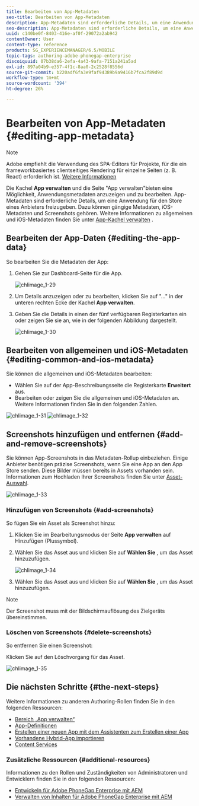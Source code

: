 ```yaml
---
title: Bearbeiten von App-Metadaten
seo-title: Bearbeiten von App-Metadaten
description: App-Metadaten sind erforderliche Details, um eine Anwendung für den Store eines Anbieters freizugeben. Auf dieser Seite erfahren Sie mehr über das Bearbeiten von App-Daten.
seo-description: App-Metadaten sind erforderliche Details, um eine Anwendung für den Store eines Anbieters freizugeben. Auf dieser Seite erfahren Sie mehr über das Bearbeiten von App-Daten.
uuid: c140be0f-8403-416e-af0f-29072a2ab942
contentOwner: User
content-type: reference
products: SG_EXPERIENCEMANAGER/6.5/MOBILE
topic-tags: authoring-adobe-phonegap-enterprise
discoiquuid: 07b38da6-2efa-4a43-9afa-7151a241a5ad
exl-id: 897a04b9-e357-4f1c-8aa0-2c2528f8556d
source-git-commit: b220adf6fa3e9faf94389b9a9416b7fca2f89d9d
workflow-type: tm+mt
source-wordcount: '394'
ht-degree: 26%

---
```


# Bearbeiten von App-Metadaten {#editing-app-metadata}

>[!NOTE]
>
>Adobe empfiehlt die Verwendung des SPA-Editors für Projekte, für die ein frameworkbasiertes clientseitiges Rendering für einzelne Seiten (z. B. React) erforderlich ist. [Weitere Informationen](/help/sites-developing/spa-overview.md)

Die Kachel **App verwalten** und die Seite &quot;App verwalten&quot;bieten eine Möglichkeit, Anwendungsmetadaten anzuzeigen und zu bearbeiten. App-Metadaten sind erforderliche Details, um eine Anwendung für den Store eines Anbieters freizugeben. Dazu können gängige Metadaten, iOS-Metadaten und Screenshots gehören. Weitere Informationen zu allgemeinen und iOS-Metadaten finden Sie unter [App-Kachel verwalten](/help/mobile/phonegap-app-details-tile.md) .

## Bearbeiten der App-Daten {#editing-the-app-data}

So bearbeiten Sie die Metadaten der App:

1. Gehen Sie zur Dashboard-Seite für die App.

   ![chlimage_1-29](assets/chlimage_1-29.png)

1. Um Details anzuzeigen oder zu bearbeiten, klicken Sie auf &quot;...&quot; in der unteren rechten Ecke der Kachel **App verwalten**.

1. Geben Sie die Details in einen der fünf verfügbaren Registerkarten ein oder zeigen Sie sie an, wie in der folgenden Abbildung dargestellt.

   ![chlimage_1-30](assets/chlimage_1-30.png)

## Bearbeiten von allgemeinen und iOS-Metadaten {#editing-common-and-ios-metadata}

Sie können die allgemeinen und iOS-Metadaten bearbeiten:

* Wählen Sie auf der App-Beschreibungsseite die Registerkarte **Erweitert** aus.
* Bearbeiten oder zeigen Sie die allgemeinen und iOS-Metadaten an. Weitere Informationen finden Sie in den folgenden Zahlen.

![chlimage_1-31](assets/chlimage_1-31.png) ![chlimage_1-32](assets/chlimage_1-32.png)

## Screenshots hinzufügen und entfernen {#add-and-remove-screenshots}

Sie können App-Screenshots in das Metadaten-Rollup einbeziehen. Einige Anbieter benötigen präzise Screenshots, wenn Sie eine App an den App Store senden. Diese Bilder müssen bereits in Assets vorhanden sein. Informationen zum Hochladen Ihrer Screenshots finden Sie unter [Asset-Auswahl](../assets/search-assets.md#assetpicker).

![chlimage_1-33](assets/chlimage_1-33.png)

### Hinzufügen von Screenshots {#add-screenshots}

So fügen Sie ein Asset als Screenshot hinzu:

1. Klicken Sie im Bearbeitungsmodus der Seite **App verwalten** auf Hinzufügen (Plussymbol).
1. Wählen Sie das Asset aus und klicken Sie auf **Wählen Sie** , um das Asset hinzuzufügen.

   ![chlimage_1-34](assets/chlimage_1-34.png)

1. Wählen Sie das Asset aus und klicken Sie auf **Wählen Sie** , um das Asset hinzuzufügen.

>[!NOTE]
>
>Der Screenshot muss mit der Bildschirmauflösung des Zielgeräts übereinstimmen.

### Löschen von Screenshots {#delete-screenshots}

So entfernen Sie einen Screenshot:

Klicken Sie auf den Löschvorgang für das Asset.

![chlimage_1-35](assets/chlimage_1-35.png)

## Die nächsten Schritte {#the-next-steps}

Weitere Informationen zu anderen Authoring-Rollen finden Sie in den folgenden Ressourcen:

* [Bereich „App verwalten“](/help/mobile/phonegap-app-details-tile.md)
* [App-Definitionen](/help/mobile/phonegap-app-definitions.md)
* [Erstellen einer neuen App mit dem Assistenten zum Erstellen einer App](/help/mobile/phonegap-create-new-app.md)
* [Vorhandene Hybrid-App importieren](/help/mobile/phonegap-adding-content-to-imported-app.md)
* [Content Services](/help/mobile/develop-content-as-a-service.md)

### Zusätzliche Ressourcen {#additional-resources}

Informationen zu den Rollen und Zuständigkeiten von Administratoren und Entwicklern finden Sie in den folgenden Ressourcen:

* [Entwickeln für Adobe PhoneGap Enterprise mit AEM](/help/mobile/developing-in-phonegap.md)
* [Verwalten von Inhalten für Adobe PhoneGap Enterprise mit AEM](/help/mobile/administer-phonegap.md)
